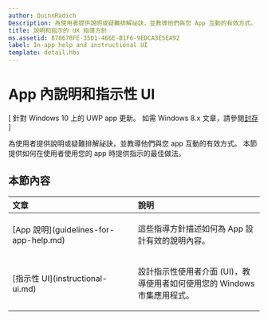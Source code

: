 ```yaml
---
author: QuinnRadich
Description: 為使用者提供說明或疑難排解祕訣，並教導他們與您 App 互動的有效方式。 本節提供如何在使用者使用您的 App 時提供指示的最佳做法。
title: 說明和指示的 UX 指導方針
ms.assetid: 87867BFE-35D1-466E-B1F6-9EDCA3E5EA92
label: In-app help and instructional UI
template: detail.hbs
---
```


# App 內說明和指示性 UI 


\[ 針對 Windows 10 上的 UWP app 更新。 如需 Windows 8.x 文章，請參閱[封存](http://go.microsoft.com/fwlink/p/?linkid=619132) \]

為使用者提供說明或疑難排解祕訣，並教導他們與您 app 互動的有效方式。 本節提供如何在使用者使用您的 app 時提供指示的最佳做法。
## 本節內容
<table>
<colgroup>
<col width="50%" />
<col width="50%" />
</colgroup>
<thead>
<tr class="header">
<th align="left">文章</th>
<th align="left">說明</th>
</tr>
</thead>
<tbody>
<tr class="odd">
<td align="left"><p>[App 說明](guidelines-for-app-help.md)</p></td>
<td align="left"><p>這些指導方針描述如何為 App 設計有效的說明內容。</p></td>
</tr>
<tr class="even">
<td align="left"><p>[指示性 UI](instructional-ui.md)</p></td>
<td align="left"><p>設計指示性使用者介面 (UI)，教導使用者如何使用您的 Windows 市集應用程式。</p></td>
</tr>
</tbody>
</table>






<!--HONumber=May16_HO2-->


